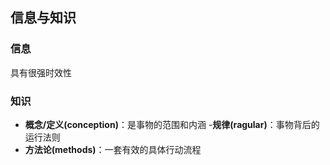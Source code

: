 ## 信息与知识
### 信息

具有很强时效性

### 知识
- **概念/定义(conception)**：是事物的范围和内涵
-**规律(ragular)**：事物背后的运行法则
- **方法论(methods)**：一套有效的具体行动流程
